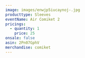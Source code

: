 ```yaml
---
image: images/enwjp5iucaynoj-.jpg
producttype: Sleeves
eventName: Air Comiket 2
pricings:
  - quantity: 1
    price: 25
onsale: false
asin: 2Pn07GphV
merchandise: comiket
---
```

